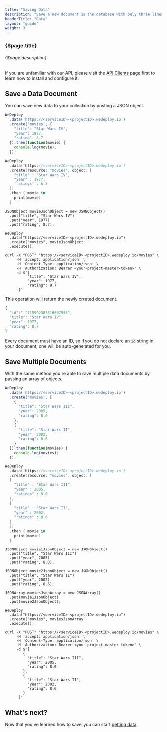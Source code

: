 ```yaml
---
title: "Saving Data"
description: "Save a new document in the database with only three lines of code."
headerTitle: "Data"
layout: "guide"
weight: 3
---
```


### {$page.title}

###### {$page.description}

<aside>

If you are unfamiliar with our API, please visit the [API Clients](/docs/intro/api-clients/) page first to learn how to install and configure it.

</aside>

<article id="1">

## Save a Data Document

You can save new data to your collection by posting a JSON object.

```javascript
WeDeploy
  .data('https://<serviceID>-<projectID>.wedeploy.io')
  .create('movies', {
    "title": "Star Wars IV",
    "year": 1977,
    "rating": 8.7
  }).then(function(movie) {
    console.log(movie);
  });
```
```swift
WeDeploy
  .data('https://<serviceID>-<projectID>.wedeploy.io')
  .create(resource: "movies", object: [
    "title" : "Star Wars IV",
    "year" : 1977,
    "ratings" : 8.7
  ])
  .then { movie in
    print(movie)
  }
```
```text/x-java
JSONObject movieJsonObject = new JSONObject()
  .put("title", "Star Wars IV")
  .put("year", 1977)
  .put("rating", 8.7);

WeDeploy
  .data("https://<serviceID>-<projectID>.wedeploy.io")
  .create("movies", movieJsonObject)
  .execute();
```
```text/x-sh
curl -X "POST" "https://<serviceID>-<projectID>.wedeploy.io/movies" \
     -H 'accept: application/json' \
     -H 'Content-Type: application/json' \
     -H 'Authorization: Bearer <your-project-master-token>' \
     -d $'{
          "title": "Star Wars IV",
          "year": 1977,
          "rating": 8.7
      }'
```

This operation will return the newly created document.

```javascript
{
  "id":" "115992383516607958",
  "title": "Star Wars IV",
  "year": 1977,
  "rating": 8.7
}
```

Every document must have an ID, so if you do not declare an `id` string in your document, one will be auto-generated for you.

</article>

<article id="2">

## Save Multiple Documents

With the same method you're able to save multiple data documents by passing an array of objects.

```javascript
WeDeploy
  .data('https://<serviceID>-<projectID>.wedeploy.io')
  .create('movies', [
    {
      "title": "Star Wars III",
      "year": 2005,
      "rating": 8.0
    },
    {
      "title": "Star Wars II",
      "year": 2002,
      "rating": 8.6
    }
  ]).then(function(movies) {
    console.log(movies);
  });
```
```swift
WeDeploy
  .data('https://<serviceID>-<projectID>.wedeploy.io')
  .create(resource: "movies", object: [
  [
    "title" : "Star Wars III",
    "year" : 2005,
    "ratings" : 8.0
  ],
  [
    "title" : "Star Wars II",
    "year" : 2002,
    "ratings" : 8.6
  ]
  ])
  .then { movie in
    print(movie)
  }
```
```text/x-java
JSONObject movie1JsonObject = new JSONObject()
  .put("title", "Star Wars III")
  .put("year", 2005)
  .put("rating", 8.0);

JSONObject movie2JsonObject = new JSONObject()
  .put("title", "Star Wars II")
  .put("year", 2002)
  .put("rating", 8.6);

JSONArray moviesJsonArray = new JSONArray()
  .put(movie1JsonObject)
  .put(movie2JsonObject);

WeDeploy
  .data("https://<serviceID>-<projectID>.wedeploy.io")
  .create("movies", moviesJsonArray)
  .execute();
```
```text/x-sh
curl -X "POST" "https://<serviceID>-<projectID>.wedeploy.io/movies" \
     -H 'accept: application/json' \
     -H 'Content-Type: application/json' \
     -H 'Authorization: Bearer <your-project-master-token>' \
     -d $'[
        {
          "title": "Star Wars III",
          "year": 2005,
          "rating": 8.0
        },
        {
          "title": "Star Wars II",
          "year": 2002,
          "rating": 8.6
        }
      ]'
```

</article>

## What's next?

Now that you've learned how to save, you can start [getting data](/docs/data/retrieving-data/).
